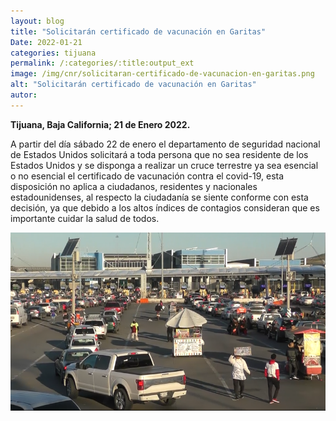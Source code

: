 ```yaml
---
layout: blog
title: "Solicitarán certificado de vacunación en Garitas"
Date: 2022-01-21
categories: tijuana
permalink: /:categories/:title:output_ext
image: /img/cnr/solicitaran-certificado-de-vacunacion-en-garitas.png
alt: "Solicitarán certificado de vacunación en Garitas"
autor:
---
```


**Tijuana, Baja California; 21 de Enero 2022.** 

A partir del día sábado 22 de enero el departamento de seguridad nacional de Estados Unidos solicitará a toda persona que no sea residente de los Estados Unidos y se disponga a realizar un cruce terrestre ya sea esencial o no esencial el certificado de vacunación contra el covid-19, esta disposición no aplica a ciudadanos, residentes y nacionales estadounidenses, al respecto la ciudadanía se siente conforme con esta decisión, ya que debido a los altos índices de contagios consideran que es importante cuidar la salud de todos.

<div id="carouselExampleSlidesOnly" class="carousel slide" data-ride="carousel">
  <div class="carousel-inner">
    <div class="carousel-item active">
       <img class="d-block w-100" src="/img/cnr/solicitaran-certificado-de-vacunacion-en-garitas.png" loading="lazy"  alt="Solicitarán certificado de vacunación en Garitas">
    </div>
  </div>
</div>